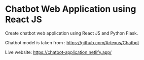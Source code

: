# Chatbot Web Application using React JS

Create chatbot web application using React JS and Python Flask.

Chatbot model is taken from : https://github.com/Artexus/Chatbot

Live website: https://chatbot-application.netlify.app/
